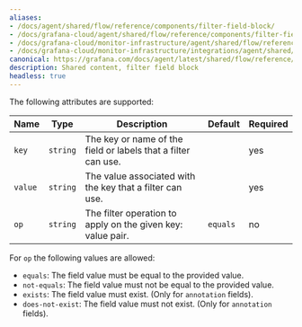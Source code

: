```yaml
---
aliases:
- /docs/agent/shared/flow/reference/components/filter-field-block/
- /docs/grafana-cloud/agent/shared/flow/reference/components/filter-field-block/
- /docs/grafana-cloud/monitor-infrastructure/agent/shared/flow/reference/components/filter-field-block/
- /docs/grafana-cloud/monitor-infrastructure/integrations/agent/shared/flow/reference/components/filter-field-block/
canonical: https://grafana.com/docs/agent/latest/shared/flow/reference/components/filter-field-block/
description: Shared content, filter field block
headless: true
---
```


The following attributes are supported:

Name | Type     | Description                                                                       | Default | Required
---- |----------|-----------------------------------------------------------------------------------|---------| --------
`key` | `string` | The key or name of the field or labels that a filter can use. |         | yes
`value` | `string` | The value associated with the key that a filter can use.    |         | yes
`op` | `string` | The filter operation to apply on the given key: value pair.         | `equals` | no

For `op` the following values are allowed:
* `equals`: The field value must be equal to the provided value.
* `not-equals`: The field value must not be equal to the provided value.
* `exists`: The field value must exist. (Only for `annotation` fields).
* `does-not-exist`: The field value must not exist. (Only for `annotation` fields).
